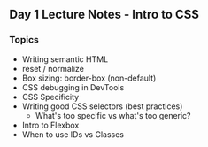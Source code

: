 ## Day 1 Lecture Notes - Intro to CSS


### Topics
- Writing semantic HTML
- reset / normalize
- Box sizing: border-box (non-default)
- CSS debugging in DevTools
- CSS Specificity
- Writing good CSS selectors (best practices)
    - What's too specific vs what's too generic?
- Intro to Flexbox
- When to use IDs vs Classes